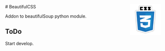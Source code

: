 <img align="right" width="100" height="100" src="/images/css.png">
# BeautifulCSS

<p>Addon to beautifulSoup python module.</p>

## ToDo
Start develop.
